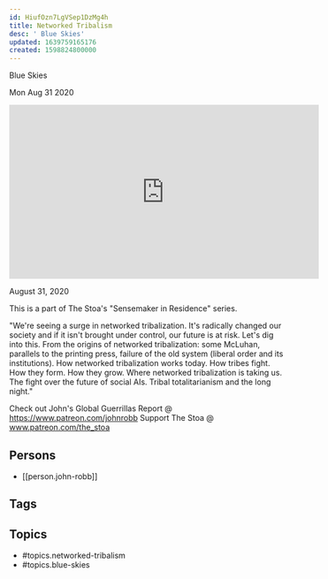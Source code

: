 ```yaml
---
id: HiufOzn7LgVSep1DzMg4h
title: Networked Tribalism
desc: ' Blue Skies'
updated: 1639759165176
created: 1598824800000
---
```



 Blue Skies

Mon Aug 31 2020

<iframe width="560" height="315" src="https://www.youtube.com/embed/6zZ2TiU9G3g" title="Networked Tribalism: Blue Skies w/ John Robb. August 31, 2020" frameborder="0" allow="accelerometer; autoplay; clipboard-write; encrypted-media; gyroscope; picture-in-picture" allowfullscreen ></iframe>

August 31, 2020

This is a part of The Stoa's "Sensemaker in Residence" series. 

"We're seeing a surge in networked tribalization.  It's radically changed our society and if it isn't brought under control, our future is at risk.  Let's dig into this. From the origins of networked tribalization: some McLuhan, parallels to the printing press, failure of the old system (liberal order and its institutions).  How networked tribalization works today.  How tribes fight.  How they form.  How they grow.  Where networked tribalization is taking us.  The fight over the future of social AIs.  Tribal totalitarianism and the long night."

Check out John's Global Guerrillas Report @ https://www.patreon.com/johnrobb
Support The Stoa @ www.patreon.com/the_stoa

## Persons

- [[person.john-robb]]

## Tags



## Topics

- #topics.networked-tribalism
- #topics.blue-skies


